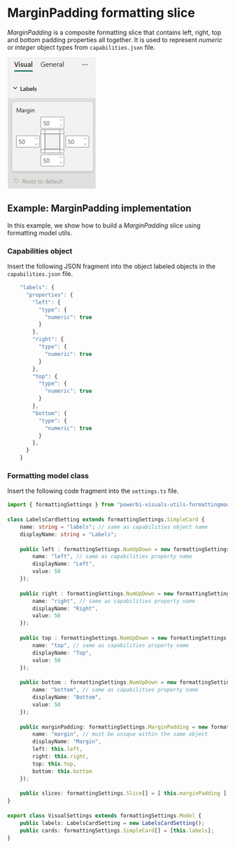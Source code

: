 # MarginPadding formatting slice

*MarginPadding* is a composite formatting slice that contains left, right, top and bottom padding properties all together. It is used to represent *numeric* or *integer* object types from `capabilities.json` file.

![Screenshot of the MarginPadding slice](media/format-pane/margin-padding.png)

## Example: MarginPadding implementation

In this example, we show how to build a *MarginPadding* slice using formatting model utils.

### Capabilities object

Insert the following JSON fragment into the object labeled objects in the `capabilities.json` file.

```typescript
    "labels": {
      "properties": {
        "left": {
          "type": {
            "numeric": true
          }
        },
        "right": {
          "type": {
            "numeric": true
          }
        },
        "top": {
          "type": {
            "numeric": true
          }
        },
        "bottom": {
          "type": {
            "numeric": true
          }
        },
      }
    }
```

### Formatting model class

Insert the following code fragment into the `settings.ts` file.

```typescript
import { formattingSettings } from "powerbi-visuals-utils-formattingmodel";

class LabelsCardSetting extends formattingSettings.SimpleCard {
    name: string = "labels"; // same as capabilities object name
    displayName: string = "Labels";

    public left : formattingSettings.NumUpDown = new formattingSettings.NumUpDown({
        name: "left", // same as capabilities property name
        displayName: "Left",
        value: 50
    });

    public right : formattingSettings.NumUpDown = new formattingSettings.NumUpDown({
        name: "right", // same as capabilities property name
        displayName: "Right",
        value: 50
    });

    public top : formattingSettings.NumUpDown = new formattingSettings.NumUpDown({
        name: "top", // same as capabilities property name
        displayName: "Top",
        value: 50
    });

    public bottom : formattingSettings.NumUpDown = new formattingSettings.NumUpDown({
        name: "bottom", // same as capabilities property name
        displayName: "Bottom",
        value: 50
    });

    public marginPadding: formattingSettings.MarginPadding = new formattingSettings.MarginPadding({
        name: "margin", // must be unique within the same object
        displayName: "Margin",
        left: this.left,
        right: this.right,
        top: this.top,
        bottom: this.bottom
    });

    public slices: formattingSettings.Slice[] = [ this.marginPadding ];
}

export class VisualSettings extends formattingSettings.Model {
    public labels: LabelsCardSetting = new LabelsCardSetting();
    public cards: formattingSettings.SimpleCard[] = [this.labels];
}
```